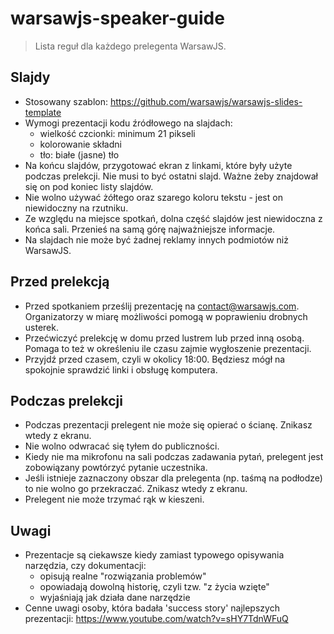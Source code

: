# warsawjs-speaker-guide

> Lista reguł dla każdego prelegenta WarsawJS. 

## Slajdy

 * Stosowany szablon: https://github.com/warsawjs/warsawjs-slides-template
 * Wymogi prezentacji kodu źródłowego na slajdach:
    * wielkość czcionki: minimum 21 pikseli
    * kolorowanie składni
    * tło: białe (jasne) tło
 * Na końcu slajdów, przygotować ekran z linkami, które były użyte podczas prelekcji. Nie musi to być ostatni slajd. Ważne żeby znajdował się on pod koniec listy slajdów.
 * Nie wolno używać żółtego oraz szarego koloru tekstu - jest on niewidoczny na rzutniku.
 * Ze względu na miejsce spotkań, dolna część slajdów jest niewidoczna z końca sali. Przenieś na samą górę najważniejsze informacje.
 * Na slajdach nie może być żadnej reklamy innych podmiotów niż WarsawJS.

## Przed prelekcją

 * Przed spotkaniem prześlij prezentację na contact@warsawjs.com. Organizatorzy w miarę możliwości pomogą w poprawieniu drobnych usterek.
 * Przećwiczyć prelekcję w domu przed lustrem lub przed inną osobą. Pomaga to też w określeniu ile czasu zajmie wygłoszenie prezentacji.
 * Przyjdź przed czasem, czyli w okolicy 18:00. Będziesz mógł na spokojnie sprawdzić linki i obsługę komputera.

## Podczas prelekcji

 * Podczas prezentacji prelegent nie może się opierać o ścianę. Znikasz wtedy z ekranu.
 * Nie wolno odwracać się tyłem do publiczności.
 * Kiedy nie ma mikrofonu na sali podczas zadawania pytań, prelegent jest zobowiązany powtórzyć pytanie uczestnika.
 * Jeśli istnieje zaznaczony obszar dla prelegenta (np. taśmą na podłodze) to nie wolno go przekraczać. Znikasz wtedy z ekranu.
 * Prelegent nie może trzymać rąk w kieszeni.

## Uwagi

 * Prezentacje są ciekawsze kiedy zamiast typowego opisywania narzędzia, czy dokumentacji:
    * opisują realne "rozwiązania problemów"
    * opowiadają dowolną historię, czyli tzw. "z życia wzięte"
    * wyjaśniają jak działa dane narzędzie
 * Cenne uwagi osoby, która badała 'success story' najlepszych prezentacji: https://www.youtube.com/watch?v=sHY7TdnWFuQ

